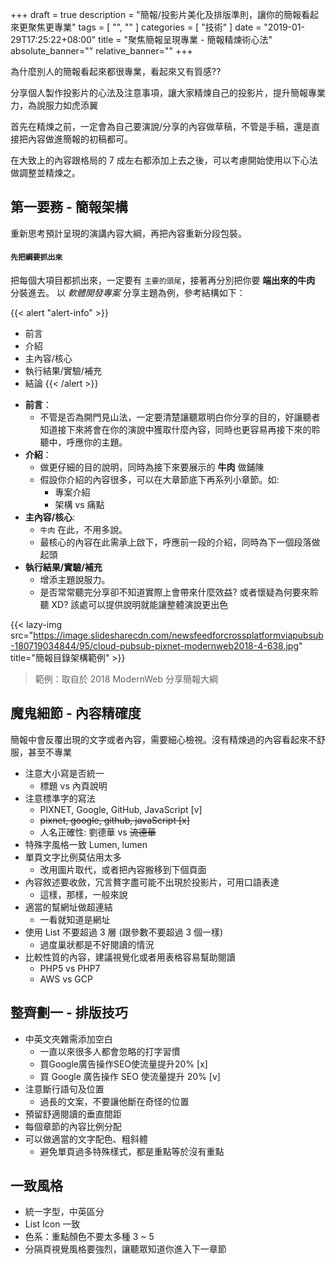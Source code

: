 +++
draft = true
description = "簡報/投影片美化及排版準則，讓你的簡報看起來更聚焦更專業"
tags = [ "", "" ]
categories = [ "技術" ]
date = "2019-01-29T17:25:22+08:00"
title = "聚焦簡報呈現專業 - 簡報精煉術心法"
absolute_banner=""
relative_banner=""
+++

為什麼別人的簡報看起來都很專業，看起來又有質感??

分享個人製作投影片的心法及注意事項，讓大家精煉自己的投影片，提升簡報專業力，為說服力如虎添翼

<!--more-->

首先在精煉之前，一定會為自己要演說/分享的內容做草稿，不管是手稿，還是直接把內容做進簡報的初稿都可。

在大致上的內容跟格局的 7 成左右都添加上去之後，可以考慮開始使用以下心法做調整並精煉之。


## 第一要務 - 簡報架構
重新思考預計呈現的演講內容大綱，再把內容重新分段包裝。

#### `先把綱要抓出來`

把每個大項目都抓出來，一定要有 `主要的頭尾`，接著再分別把你要 __端出來的牛肉__ 分裝進去。
以 _軟體開發專案_ 分享主題為例，參考結構如下：

{{< alert "alert-info" >}}
* 前言
* 介紹
* 主內容/核心
* 執行結果/實驗/補充
* 結論
{{< /alert >}}


- __前言__：
    - 不管是否為開門見山法，一定要清楚讓聽眾明白你分享的目的，好讓聽者知道接下來將會在你的演說中獲取什麼內容，同時也更容易再接下來的聆聽中，呼應你的主題。
- __介紹__：
    - 做更仔細的目的說明，同時為接下來要展示的 __牛肉__ 做鋪陳
    - 假設你介紹的內容很多，可以在大章節底下再系列小章節。如:
        * 專案介紹
        * 架構 vs 痛點
- __主內容/核心__:
    - `牛肉` 在此，不用多說。
    - 最核心的內容在此需承上啟下，呼應前一段的介紹，同時為下一個段落做起頭
- __執行結果/實驗/補充__
    - 增添主題說服力。
    - 是否常常聽完分享卻不知道實際上會帶來什麼效益? 或者懷疑為何要來聆聽 XD? 該處可以提供說明就能讓整體演說更出色

{{< lazy-img src="https://image.slidesharecdn.com/newsfeedforcrossplatformviapubsub-180719034844/95/cloud-pubsub-pixnet-modernweb2018-4-638.jpg" title="簡報目錄架構範例" >}}

> 範例：取自於 2018 ModernWeb 分享簡報大綱

## 魔鬼細節 - 內容精確度
簡報中會反覆出現的文字或者內容，需要細心檢視。沒有精煉過的內容看起來不舒服，甚至不專業

- 注意大小寫是否統一
    - 標題 vs 內頁說明
- 注意標準字的寫法
    - <span class="text-success">PIXNET, Google, GitHub, JavaScript [v]</span>
    - <s class="text-danger">pixnet, google, github, javaScript [x]</s>
    - 人名正確性: 劉德華 vs <s>流德華</s>
- 特殊字風格一致 Lumen,  lumen
- 單頁文字比例莫佔用太多
    - 改用圖片取代，或者把內容搬移到下個頁面
- 內容敘述要收斂，冗言贅字盡可能不出現於投影片，可用口語表達
    - 這樣，那樣，一般來說
- 適當的幫網址做超連結
    - 一看就知道是網址
- 使用 List 不要超過 3 層 (跟參數不要超過 3 個一樣)
    - 過度巢狀都是不好閱讀的情況
- 比較性質的內容，建議視覺化或者用表格容易幫助閱讀
    - PHP5 vs PHP7
    - AWS vs GCP

## 整齊劃一 - 排版技巧
- 中英文夾雜需添加空白
    - 一直以來很多人都會忽略的打字習慣
    - <span class="text-danger">買Google廣告操作SEO使流量提升20% [x]</span>
    - <span class="text-success">買 Google 廣告操作 SEO 使流量提升 20% [v]</span>
- 注意斷行語句及位置
    - 過長的文案，不要讓他斷在奇怪的位置
- 預留舒適閱讀的垂直間距
- 每個章節的內容比例分配
- 可以做適當的文字配色、粗斜體
    - 避免單頁過多特殊樣式，都是重點等於沒有重點


## 一致風格
- 統一字型，中英區分
- List Icon 一致
- 色系：重點顏色不要太多種 3 ~ 5
- 分隔頁視覺風格要強烈，讓聽眾知道你進入下一章節
